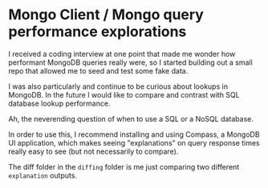 # Mongo Client / Mongo query performance explorations

I received a coding interview at one point that made me wonder how performant MongoDB queries really were, so I started building out a small repo that allowed me to seed and test some fake data.

I was also particularly and continue to be curious about lookups in MongoDB. In the future I would like to compare and contrast with SQL database lookup performance.

Ah, the neverending question of when to use a SQL or a NoSQL database.

In order to use this, I recommend installing and using Compass, a MongoDB UI application, which makes seeing "explanations" on query response times really easy to see (but not necessarily to compare).

The diff folder in the `diffing` folder is me just comparing two different `explanation` outputs.